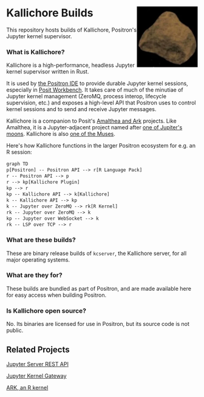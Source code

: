 # Kallichore Builds <img src="doc/Kallichore.webp" align="right" height=160 />

This repository hosts builds of Kallichore, Positron's Jupyter kernel supervisor.

### What is Kallichore?

Kallichore is a high-performance, headless Jupyter kernel supervisor written in Rust. 

It is used by [the Positron IDE](https://github.com/posit-dev/positron) to provide durable Jupyter kernel sessions, especially in [Posit Workbench](https://posit.co/products/enterprise/workbench/). It takes care of much of the minutiae of Jupyter kernel management (ZeroMQ, process interop, lifecycle supervision, etc.) and exposes a high-level API that Positron uses to control kernel sessions and to send and receive Jupyter messages.

Kallichore is a companion to Posit's [Amalthea and Ark](https://github.com/posit-dev/ark) projects. Like Amalthea, it is a Jupyter-adjacent project named after [one of Jupiter's moons](https://science.nasa.gov/jupiter/moons/kallichore/). Kallichore is also [one of the Muses](https://en.wikipedia.org/wiki/Callichore). 

Here's how Kallichore functions in the larger Positron ecosystem for e.g. an R session:

```mermaid
graph TD
p[Positron] -- Positron API --> r[R Language Pack]
r -- Positron API --> p
r --> kp[Kallichore Plugin] 
kp --> r
kp -- Kallichore API --> k[Kallichore]
k -- Kallichore API --> kp
k -- Jupyter over ZeroMQ --> rk[R Kernel]
rk -- Jupyter over ZeroMQ --> k
kp -- Jupyter over WebSocket --> k
rk -- LSP over TCP --> r
```

### What are these builds?

These are binary release builds of `kcserver`, the Kallichore server, for all major operating systems.

### What are they for?

These builds are bundled as part of Positron, and are made available here for easy access when building Positron. 

### Is Kallichore open source?

No. Its binaries are licensed for use in Positron, but its source code is not public.

## Related Projects

[Jupyter Server REST API](https://jupyter-server.readthedocs.io/en/latest/developers/rest-api.html)

[Jupyter Kernel Gateway](https://jupyter-kernel-gateway.readthedocs.io/en/latest/)

[ARK, an R kernel](https://github.com/posit-dev/ark)

